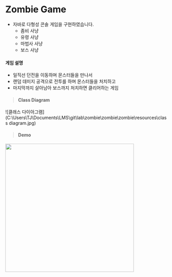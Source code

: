 # Zombie Game
- 자바로 다형성 콘솔 게임을 구현하였습니다.
	- 좀비 사냥
	- 유령 사냥
	- 마법사 사냥
	- 보스 사냥

#### 게임 설명
- 일직선 던전을 이동하며 몬스터들을 만나서
- 랜덤 데미지 공격으로 전투를 하며 몬스터들을 처치하고
- 마지막까지 살아남아 보스까지 처치하면 클리어하는 게임

> #### Class Diagram
![클래스 다이아그램](C:\Users\TJ\Documents\LMS\git\lab\zombie\zombie\zombie\resources\class diagram.jpg)

> #### Demo
<img src= "링크" width="400px">
